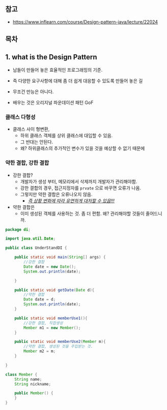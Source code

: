 ## 참고

- https://www.inflearn.com/course/Design-pattern-java/lecture/22024



## 목차





## 1. what is the Design Pattern

- 남들이 만들어 놓은 효율적인 프로그래밍의 기준.
- 즉 다양한 요구사항에 대해 좀 더 쉽게 대응할 수 있도록 만들어 놓은 길
- 무조건 만능은 아니다.

- 배우는 것은 오리지널 파운데이션 패턴 GoF



### 클래스 다형성

- 클래스 사이 형변환, 
  - 하위 클래스 객체를 상위 클래스에 대입할 수 있음.
  - 그 반대는 안된다.
  - 왜? 하위클래스의 추가적인 변수가 있을 것을 예상할 수 없기 때문에



### 약한 결합, 강한 결합

- 강한 결합? 
  - 개발자가 생성 부터, 메모리에서 삭제까지 개발자가 관리해야함.
  - 강한 결합의 경우, 접근지정자를 `prvate` 으로 바꾸면 오류가 나옴.
  - 그렇지만 약한 결합은 오류나오지 않음.
    - <u>*즉 상황 변화에 따라 유연하게 대처할 수 있음!!!*</u>
- 약한 결합은
  - 이미 생성된 객체를 사용하는 것. 좀 더 편함. 왜? 관리해야할 것들이 줄어드니까.



```java
package di;

import java.util.Date;

public class UnderStandDI {

    public static void main(String[] args) {
        //강한 결합
        Date date = new Date();
        System.out.println(date);

    }

    public static void getDate(Date d){
        //약한 결합
        Date date = d;
        System.out.println(date);
    }

    public static void memberUse1(){
        //강한 결합, 직접생성
        Member m1 = new Member();
    }

    public static void memberUse2(Member m){
        //약한 결합, 생성된 것을 주입받는 것.
        Member m2 = m;
    }

}

class Member {
    String name;
    String nickname;

    public Member() {
    }
}
```

